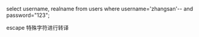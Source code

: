 select username, realname from users where username='zhangsan'-- and password="123";

escape 特殊字符进行转译